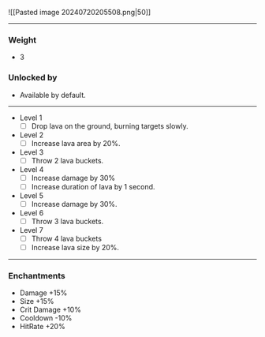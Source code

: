 ![[Pasted image 20240720205508.png|50]]

---
### Weight
- 3
### Unlocked by
- Available by default.
---
- Level 1
	- [ ] Drop lava on the ground, burning targets slowly.
- Level 2
	- [ ] Increase lava area by 20%.
- Level 3
	- [ ] Throw 2 lava buckets.
- Level 4
	- [ ] Increase damage by 30%
	- [ ] Increase duration of lava by 1 second.
- Level 5
	- [ ] Increase damage by 30%.
- Level 6
	- [ ] Throw 3 lava buckets.
- Level 7
	- [ ] Throw 4 lava buckets
	- [ ] Increase lava size by 20%.
---
### Enchantments
- Damage +15%
- Size +15%
- Crit Damage +10%
- Cooldown -10%
- HitRate +20%